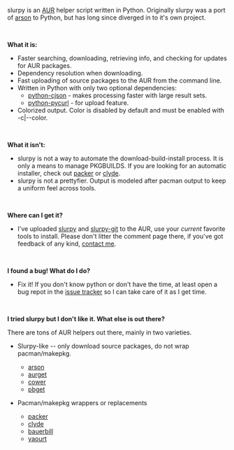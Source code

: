 slurpy is an [AUR][0] helper script written in Python.  Originally slurpy was a port of [arson][1] to Python, but has long since diverged in to it's own project.

<br />

**What it is:**

  * Faster searching, downloading, retrieving info, and checking for updates for AUR packages.
  * Dependency resolution when downloading.
  * Fast uploading of source packages to the AUR from the command line.
  * Written in Python with only two optional dependencies:
    * [python-cjson][2] - makes processing faster with large result sets.
    * [python-pycurl][3] - for upload feature.
  * Colorized output.  Color is disabled by default and must be enabled with -c|--color.

<br />

**What it isn't:**

  * slurpy is not a way to automate the download-build-install process.  It is only a means to manage PKGBUILDS.  If you are looking for an automatic installer, check out [packer][4] or [clyde][5].
  * slurpy is not a prettyfier.  Output is modeled after pacman output to keep a uniform feel across tools.

<br />

**Where can I get it?**

  * I've uploaded [slurpy][6] and [slurpy-git][7] to the AUR, use your *current* favorite tools to install.  Please don't litter the comment page there, if you've got feedback of any kind, [contact me][8].

<br />

**I found a bug! What do I do?**

  * Fix it!  If you don't know python or don't have the time, at least open a bug repot in the [issue tracker][9] so I can take care of it as I get time.

<br />

**I tried slurpy but I don't like it.  What else is out there?**

There are tons of AUR helpers out there, mainly in two varieties.

  * Slurpy-like -- only download source packages, do not wrap pacman/makepkg.
    * [arson][1]
    * [aurget][10]
    * [cower][11]
    * [pbget][12]

  * Pacman/makepkg wrappers or replacements

    * [packer][4]
    * [clyde][5]
    * [bauerbill][13]
    * [yaourt][14]

[0]: http://aur.archlinux.org
[1]: http://evaryont.github.com/arson
[2]: http://www.archlinux.org/packages/?q=python-cjson
[3]: http://www.archlinux.org/packages/?q=python-pycurl
[4]: http://github.com/bruenig/packer/
[5]: http://github.com/kiwi/clyde/
[6]: http://aur.archlinux.org/packages.php?ID=28285
[7]: http://aur.archlinux.org/packages.php?ID=27660
[8]: http://rsontech.net/about/
[9]: http://github.com/rson/slurpy/issues/
[10]: http://pbrisbin.com:8080/pages/aurget2.html
[11]: http://xyne.archlinux.ca/projects/pbget
[12]: http://github.com/falconindy/cower/
[13]: http://xyne.archlinux.ca/projects/pbget
[14]: http://archlinux.fr/yaourt-en/
